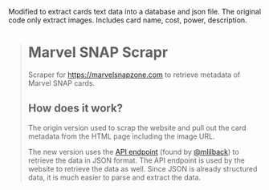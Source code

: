 Modified to extract cards text data into a database and json file. The original code only extract images.
Includes card name, cost, power, description. 

># Marvel SNAP Scrapr
>
>Scraper for <https://marvelsnapzone.com> to retrieve metadata of Marvel SNAP cards.
>
>## How does it work?
>
>The origin version used to scrap the website and pull out the card metadata from the HTML page including the image URL.
>
>The new version uses the [API endpoint](https://marvelsnapzone.com/getinfo/?searchtype=cards&searchcardstype=true) (found by [@mlilback](https://github.com/mlilback)) to retrieve the data in JSON format. The API endpoint is used by the website to retrieve the data as well. Since JSON is already structured data, it is much easier to parse and extract the data.
